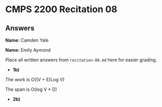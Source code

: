 # CMPS 2200 Recitation 08

## Answers

**Name:**   Camden Yale

**Name:**   Emily Aymond


Place all written answers from `recitation-08.md` here for easier grading.



- **1b)**
  
The work is O((V + E)Log V)   

The span is O(log V * D)


- **2b)**

